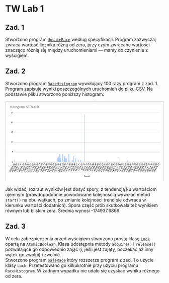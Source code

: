 # TW Lab 1

## Zad. 1

Stworzono program [`UnsafeRace`](src/main/java/UnsafeRace.java) według specyfikacji. Program zazwyczaj zwraca wartość
licznika różną od zera, przy czym zwracane wartości znacząco różnią się między uruchomieniami — mamy do czynienia z
wyścigiem.

## Zad. 2

Stworzono program [`RaceHistogram`](src/main/java/RaceHistogram.java) wywołujący 100 razy program z zad. 1. Program
zapisuje wyniki poszczególnych uruchomień do pliku CSV. Na podstawie pliku stworzono poniższy histogram:

![img.png](img.png)

Jak widać, rozrzut wyników jest dosyć spory, z tendencją ku wartościom ujemnym (prawdopodobnie powodowane kolejnością
wywołań metod `start()` na obu wątkach, po zmianie kolejności trend się odwraca w kierunku wartości dodatnich). Spora
część prób skutkowała też wynikiem równym lub bliskim zera. Średnia wynosi -174937.6869.

## Zad. 3

W celu zabezpieczenia przed wyścigiem stworzono prostą klasę [`Lock`](src/main/java/util/Lock.java) opartą
na `AtomicBoolean`. Klasa udostępnia metody `acquire()` i `release()` pozwalające go odpowiednio zająć (i, jeśli jest
zajęty, poczekać aż inny wątek go zwolni) i zwolnić.  
Stworzono program [`SafeRace`](src/main/java/SafeRace.java) który rozszerza program z zad. 1 o użycie klasy `Lock`.
Przetestowano go kilkukrotnie przy użyciu programu `RaceHistogram`. W żadnym wypadku nie udało się uzyskać wyniku
różnego od zera.
